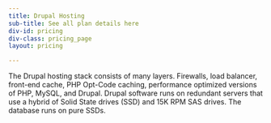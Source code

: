 ```yaml
---
title: Drupal Hosting
sub-title: See all plan details here
div-id: pricing
div-class: pricing_page
layout: pricing

---
```


The Drupal hosting stack consists of many layers. Firewalls, load balancer, front-end cache, PHP Opt-Code caching, performance optimized versions of PHP, MySQL, and Drupal. Drupal software runs on redundant servers that use a hybrid of Solid State drives (SSD) and 15K RPM SAS drives. The database runs on pure SSDs.

